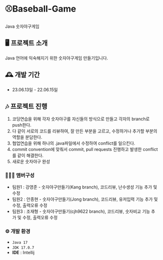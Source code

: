 # ⚾Baseball-Game
Java 숫자야구게임


## 🖥️ 프로젝트 소개
Java 언어에 익숙해지기 위한 숫자야구게임 만들기입니다.
<br>

## 🕰️ 개발 기간
* 23.06.13일 - 22.06.15일

## 🎶 프로젝트 진행
1. 코딩연습을 위해 각자 숫자야구를 자신들의 방식으로 만들고 각자의 branch로 push한다.
2. 다 같이 서로의 코드를 리뷰하여, 잘 만든 부분을 고르고, 수정하거나 추가할 부분의 역할을 분담한다.
3. 협업연습을 위해 하나의 .java파일에서 수정하여 conflict를 일으킨다.
4. commit convention에 맞춰서 commit, pull requests 진행하고 발생한 conflict를 같이 해결한다.
5. 새로운 숫자야구 완성

### 🧑‍🤝‍🧑 맴버구성
- 팀원1  : 강영준 - 숫자야구만들기(Kang branch), 코드리뷰, 난수생성 기능 추가 및 수정
- 팀원2 : 안종현 - 숫자야구만들기(Jong branch), 코드리뷰, 유저입력 기능 추가 및 수정, 출력오류 수정
- 팀원3 : 조재형 - 숫자야구만들기(cjh9622 branch), 코드리뷰, 숫자비교 기능 추가 및 수정, 출력오류 수정

### ⚙️ 개발 환경
- `Java 17`
- `JDK 17.0.7`
- **IDE** : Intellij

